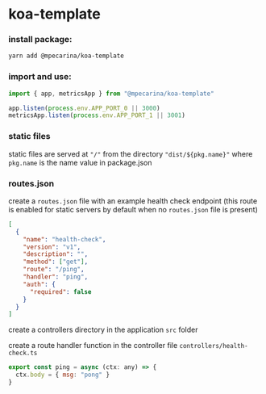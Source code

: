 # koa-template

### install package:

```sh
yarn add @mpecarina/koa-template
```

### import and use:

```js
import { app, metricsApp } from "@mpecarina/koa-template"

app.listen(process.env.APP_PORT_0 || 3000)
metricsApp.listen(process.env.APP_PORT_1 || 3001)
```

### static files

static files are served at `"/"` from the directory `"dist/${pkg.name}"` where `pkg.name` is the name value in package.json

### routes.json

create a `routes.json` file with an example health check endpoint (this route is enabled for static servers by default when no `routes.json` file is present)

```json
[
  {
    "name": "health-check",
    "version": "v1",
    "description": "",
    "method": ["get"],
    "route": "/ping",
    "handler": "ping",
    "auth": {
      "required": false
    }
  }
]
```

create a controllers directory in the application `src` folder

create a route handler function in the controller file `controllers/health-check.ts`

```js
export const ping = async (ctx: any) => {
  ctx.body = { msg: "pong" }
}
```
